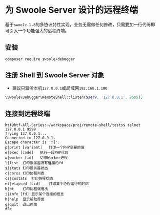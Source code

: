 # 为 Swoole Server 设计的远程终端

基于`swoole-1.8`的多协议特性实现，业务无需做任何修改，只需要加一行代码即可引入一个功能强大的远程终端。

## 安装

```shell
composer require swoole/debugger
```

## 注册 Shell 到 Swoole Server 对象

* 建议只监听本机`127.0.0.1`或局域网`192.168.1.100`

```php
\Swoole\Debugger\RemoteShell::listen($serv, '127.0.0.1', 9599);
```

## 连接到远程终端

```shell
htf@htf-All-Series:~/workspace/proj/remote-shell/tests$ telnet 127.0.0.1 9599
Trying 127.0.0.1...
Connected to 127.0.0.1.
Escape character is '^]'.
p|print [variant]	打印一个PHP变量的值
e|exec [code]	执行一段PHP代码
w|worker [id]	切换Worker进程
l|list	打印服务器所有连接的fd
s|stats	打印服务器状态
c|coros	打印协程列表
cs|costats	打印协程状态
el|elapsed [cid]	打印某个协程运行的时间
b|bt	打印协程调用栈
i|info [fd]	显示某个连接的信息
h|help	显示帮助界面
q|quit	退出终端
#2>
```
